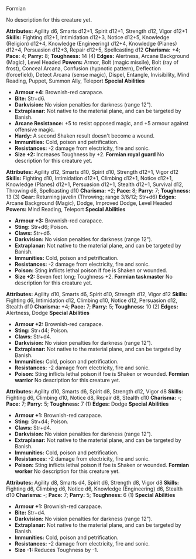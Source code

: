 Formian

No description for this creature yet.

**Attributes:** Agility d6, Smarts d12+1, Spirit d12+1, Strength d12,
Vigor d12+1
**Skills:** Fighting d12+1, Intimidation d12+3, Notice d12+5, Knowledge
(Religion) d12+4, Knowledge (Engineering) d12+4, Knowledge (Planes)
d12+4, Persuasion d12+3, Repair d12+5, Spellcasting d12
**Charisma:** +4; **Pace:** 4; **Parry:** 8; **Toughness:** 14 (4)
**Edges:** Alertness, Arcane Background (Magic), Level Headed
**Powers:** Armor, Bolt (magic missile), Bolt (ray of frost), Conceal
Arcana, Confusion (hypnotic pattern), Deflection (forcefield), Detect
Arcana (sense magic), Dispel, Entangle, Invisibility, Mind Reading,
Puppet, Summon Ally, Teleport
**Special Abilities**
- **Armour +4:** Brownish-red carapace.
- **Bite:** Str+d6.
- **Darkvision:** No vision penalties for darkness (range 12").
- **Extraplanar:** Not native to the material plane, and can be targeted
by Banish.
- **Arcane Resistance:** +5 to resist opposed magic, and +5 armour
against offensive magic.
- **Hardy:** A second Shaken result doesn't become a wound.
- **Immunities:** Cold, poison and petrification.
- **Resistances:** -2 damage from electricity, fire and sonic.
- **Size +2:** Increases Toughness by +2.
**Formian royal guard**
No description for this creature yet.

**Attributes:** Agility d12, Smarts d10, Spirit d10, Strength d12+1,
Vigor d12
**Skills:** Fighting d10, Intimidation d12+1, Climbing d12+1, Notice
d12+1, Knowledge (Planes) d12+1, Persuasion d12+1, Stealth d12+1,
Survival d12, Throwing d8, Spellcasting d10
**Charisma:** +2; **Pace:** 8; **Parry:** 7; **Toughness:** 13 (3)
**Gear:** Returning javelin (Throwing; range 3/6/12; Str+d6)
**Edges:** Arcane Background (Magic), Dodge, Improved Dodge, Level
Headed
**Powers:** Mind Reading, Teleport
**Special Abilities**
- **Armour +3:** Brownish-red carapace.
- **Sting:** Str+d6; Poison.
- **Claws:** Str+d6.
- **Darkvision:** No vision penalties for darkness (range 12").
- **Extraplanar:** Not native to the material plane, and can be targeted
by Banish.
- **Immunities:** Cold, poison and petrification.
- **Resistances:** -2 damage from electricity, fire and sonic.
- **Poison:** Sting inflicts lethal poison if foe is Shaken or wounded.
- **Size +2:** Seven feet long; Toughness +2.
**Formian taskmaster**
No description for this creature yet.

**Attributes:** Agility d10, Smarts d6, Spirit d10, Strength d12, Vigor
d12
**Skills:** Fighting d6, Intimidation d12, Climbing d10, Notice d12,
Persuasion d12, Stealth d10
**Charisma:** +4; **Pace:** 7; **Parry:** 5; **Toughness:** 10 (2)
**Edges:** Alertness, Dodge
**Special Abilities**
- **Armour +2:** Brownish-red carapace.
- **Sting:** Str+d4; Poison.
- **Claws:** Str+d4.
- **Darkvision:** No vision penalties for darkness (range 12").
- **Extraplanar:** Not native to the material plane, and can be targeted
by Banish.
- **Immunities:** Cold, poison and petrification.
- **Resistances:** -2 damage from electricity, fire and sonic.
- **Poison:** Sting inflicts lethal poison if foe is Shaken or wounded.
**Formian warrior**
No description for this creature yet.

**Attributes:** Agility d10, Smarts d6, Spirit d8, Strength d12, Vigor
d8
**Skills:** Fighting d6, Climbing d10, Notice d8, Repair d8, Stealth
d10
**Charisma:** -; **Pace:** 7; **Parry:** 5; **Toughness:** 7 (1)
**Edges:** Dodge
**Special Abilities**
- **Armour +1:** Brownish-red carapace.
- **Sting:** Str+d4; Poison.
- **Claws:** Str+d4.
- **Darkvision:** No vision penalties for darkness (range 12").
- **Extraplanar:** Not native to the material plane, and can be targeted
by Banish.
- **Immunities:** Cold, poison and petrification.
- **Resistances:** -2 damage from electricity, fire and sonic.
- **Poison:** Sting inflicts lethal poison if foe is Shaken or wounded.
**Formian worker**
No description for this creature yet.

**Attributes:** Agility d8, Smarts d4, Spirit d6, Strength d8, Vigor d8
**Skills:** Fighting d6, Climbing d6, Notice d6, Knowledge (Engineering)
d6, Stealth d10
**Charisma:** -; **Pace:** 7; **Parry:** 5; **Toughness:** 6 (1)
**Special Abilities**
- **Armour +1:** Brownish-red carapace.
- **Bite:** Str+d4.
- **Darkvision:** No vision penalties for darkness (range 12").
- **Extraplanar:** Not native to the material plane, and can be targeted
by Banish.
- **Immunities:** Cold, poison and petrification.
- **Resistances:** -2 damage from electricity, fire and sonic.
- **Size -1:** Reduces Toughness by -1.

